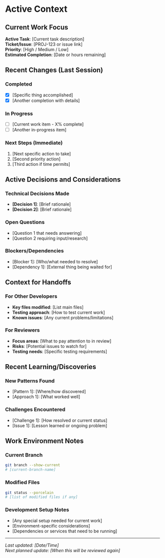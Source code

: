# Active Context

## Current Work Focus

**Active Task**: [Current task description]  
**Ticket/Issue**: [PROJ-123 or issue link]  
**Priority**: [High / Medium / Low]  
**Estimated Completion**: [Date or hours remaining]

## Recent Changes (Last Session)

### Completed
- [x] [Specific thing accomplished]
- [x] [Another completion with details]

### In Progress  
- [ ] [Current work item - X% complete]
- [ ] [Another in-progress item]

### Next Steps (Immediate)
1. [Next specific action to take]
2. [Second priority action]
3. [Third action if time permits]

## Active Decisions and Considerations

### Technical Decisions Made
- **[Decision 1]**: [Brief rationale]
- **[Decision 2]**: [Brief rationale]

### Open Questions
- [Question 1 that needs answering]
- [Question 2 requiring input/research]

### Blockers/Dependencies
- [Blocker 1]: [Who/what needed to resolve]
- [Dependency 1]: [External thing being waited for]

## Context for Handoffs

### For Other Developers
- **Key files modified**: [List main files]
- **Testing approach**: [How to test current work]
- **Known issues**: [Any current problems/limitations]

### For Reviewers
- **Focus areas**: [What to pay attention to in review]
- **Risks**: [Potential issues to watch for]
- **Testing needs**: [Specific testing requirements]

## Recent Learning/Discoveries

### New Patterns Found
- [Pattern 1]: [Where/how discovered]
- [Approach 1]: [What worked well]

### Challenges Encountered
- [Challenge 1]: [How resolved or current status]
- [Issue 1]: [Lesson learned or ongoing problem]

## Work Environment Notes

### Current Branch
```bash
git branch --show-current
# [current-branch-name]
```

### Modified Files
```bash
git status --porcelain
# [list of modified files if any]
```

### Development Setup Notes
- [Any special setup needed for current work]
- [Environment-specific considerations]
- [Dependencies or services that need to be running]

---

*Last updated: [Date/Time]*  
*Next planned update: [When this will be reviewed again]* 